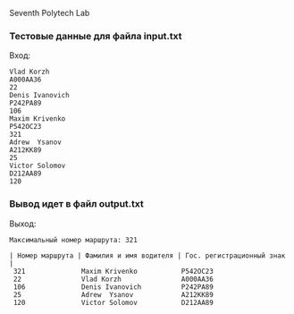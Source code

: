 Seventh Polytech Lab
### Тестовые данные для файла input.txt
Вход:
```
Vlad Korzh
A000AA36
22
Denis Ivanovich 
P242PA89
106
Maxim Krivenko 
P542OC23
321
Adrew  Ysanov 
A212KK89
25
Victor Solomov 
D212AA89
120

```
### Вывод идет в файл output.txt
Выход:
```
Максимальный номер маршрута: 321

| Номер маршрута | Фамилия и имя водителя | Гос. регистрационный знак |
 321              Maxim Krivenko           P542OC23
 22               Vlad Korzh               A000AA36
 106              Denis Ivanovich          P242PA89
 25               Adrew  Ysanov            A212KK89
 120              Victor Solomov           D212AA89

```
